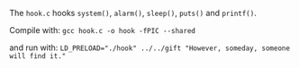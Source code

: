 The `hook.c` hooks `system()`, `alarm()`, `sleep()`, `puts()` and `printf()`.

Compile with: `gcc hook.c -o hook -fPIC --shared`

and run with: `LD_PRELOAD="./hook" ../../gift "However, someday, someone will find it."`
